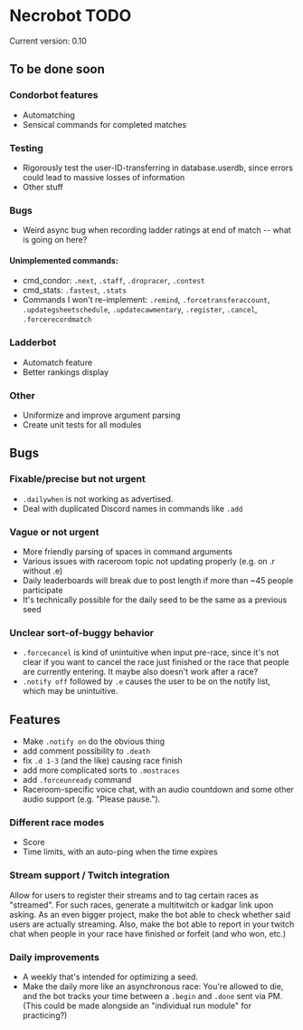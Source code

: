 # Necrobot TODO

Current version: 0.10

## To be done soon

### Condorbot features

- Automatching
- Sensical commands for completed matches

### Testing

- Rigorously test the user-ID-transferring in database.userdb, since errors could lead to massive losses 
of information
- Other stuff

### Bugs

- Weird async bug when recording ladder ratings at end of match -- what is going on here?

#### Unimplemented commands:

- cmd_condor: `.next`, `.staff`, `.dropracer`, `.contest`
- cmd_stats: `.fastest`, `.stats` 
- Commands I won't re-implement:  `.remind`, `.forcetransferaccount`, `.updategsheetschedule`, `.updatecawmentary`,
`.register`, `.cancel`, `.forcerecordmatch`

### Ladderbot

- Automatch feature
- Better rankings display

### Other

- Uniformize and improve argument parsing
- Create unit tests for all modules

## Bugs

### Fixable/precise but not urgent

- `.dailywhen` is not working as advertised.
- Deal with duplicated Discord names in commands like `.add`
 
### Vague or not urgent

- More friendly parsing of spaces in command arguments
- Various issues with raceroom topic not updating properly (e.g. on .r without .e)
- Daily leaderboards will break due to post length if more than ~45 people participate
- It's technically possible for the daily seed to be the same as a previous seed

### Unclear sort-of-buggy behavior

- `.forcecancel` is kind of unintuitive when input pre-race, since it's not clear if you want to cancel the race
just finished or the race that people are currently entering. It maybe also doesn't work after a race?
- `.notify off` followed by `.e` causes the user to be on the notify list, which may be unintuitive.

## Features

- Make `.notify on` do the obvious thing
- add comment possibility to `.death`
- fix `.d 1-3` (and the like) causing race finish
- add more complicated sorts to `.mostraces`
- add `.forceunready` command
- Raceroom-specific voice chat, with an audio countdown and some other audio support (e.g. "Please pause.").

### Different race modes

- Score
- Time limits, with an auto-ping when the time expires

### Stream support / Twitch integration

Allow for users to register their streams and to tag certain races as "streamed". For such races, generate 
a multitwitch or kadgar link upon asking. As an even bigger project, make the bot able to check whether said 
users are actually streaming. Also, make the bot able to report in your twitch chat when people in your race 
have finished or forfeit (and who won, etc.)

### Daily improvements

- A weekly that's intended for optimizing a seed.
- Make the daily more like an asynchronous race: You're allowed to die, and the bot tracks your time between a
`.begin` and `.done` sent via PM. (This could be made alongside an "individual run module" for practicing?)
